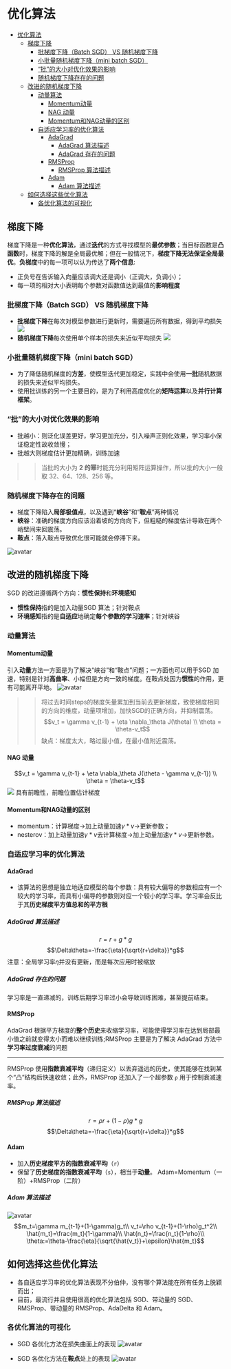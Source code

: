 <a id="markdown-优化算法" name="优化算法"></a>
# 优化算法
<!-- TOC -->

- [优化算法](#优化算法)
  - [梯度下降](#梯度下降)
    - [批梯度下降（Batch SGD） VS 随机梯度下降](#批梯度下降batch-sgd-vs-随机梯度下降)
    - [小批量随机梯度下降（mini batch SGD）](#小批量随机梯度下降mini-batch-sgd)
    - [“批”的大小对优化效果的影响](#批的大小对优化效果的影响)
    - [随机梯度下降存在的问题](#随机梯度下降存在的问题)
  - [改进的随机梯度下降](#改进的随机梯度下降)
    - [动量算法](#动量算法)
      - [Momentum动量](#momentum动量)
      - [NAG 动量](#nag-动量)
      - [Momentum和NAG动量的区别](#momentum和nag动量的区别)
    - [自适应学习率的优化算法](#自适应学习率的优化算法)
      - [AdaGrad](#adagrad)
        - [AdaGrad 算法描述](#adagrad-算法描述)
        - [AdaGrad 存在的问题](#adagrad-存在的问题)
      - [RMSProp](#rmsprop)
        - [RMSProp 算法描述](#rmsprop-算法描述)
      - [Adam](#adam)
        - [Adam 算法描述](#adam-算法描述)
  - [如何选择这些优化算法](#如何选择这些优化算法)
    - [各优化算法的可视化](#各优化算法的可视化)

<!-- /TOC -->
<a id="markdown-梯度下降" name="梯度下降"></a>
## 梯度下降
梯度下降是一种**优化算法**，通过**迭代**的方式寻找模型的**最优参数**；当目标函数是**凸函数**时，梯度下降的解是全局最优解；但在一般情况下，**梯度下降无法保证全局最优**。**负梯度**中的每一项可以认为传达了**两个信息**:
- 正负号在告诉输入向量应该调大还是调小（正调大，负调小）；
- 每一项的相对大小表明每个参数对函数值达到最值的**影响程度**

<a id="markdown-批梯度下降batch-sgd-vs--随机梯度下降" name="批梯度下降batch-sgd-vs--随机梯度下降"></a>
### 批梯度下降（Batch SGD） VS  随机梯度下降

- **批梯度下降**在每次对模型参数进行更新时，需要遍历所有数据，得到平均损失
![](https://miro.medium.com/max/569/1*Dhr8kQr0XXKSfm0Ry_YNMw.png)
- **随机梯度下降**每次使用单个样本的损失来近似平均损失
![](https://miro.medium.com/max/614/1*upQNMC4O3J1DXslT2sT7vA.png)
<a id="markdown-小批量随机梯度下降mini-batch-sgd" name="小批量随机梯度下降mini-batch-sgd"></a>
### 小批量随机梯度下降（mini batch SGD）
- 为了降低随机梯度的**方差**，使模型迭代更加稳定，实践中会使用**一批**随机数据的损失来近似平均损失。
- 使用批训练的另一个主要目的，是为了利用高度优化的**矩阵运算**以及**并行计算框架**。

<a id="markdown-批的大小对优化效果的影响" name="批的大小对优化效果的影响"></a>
### “批”的大小对优化效果的影响

- 批越小：则泛化误差更好，学习更加充分，引入噪声正则化效果，学习率小保证稳定性故收敛慢；
- 批越大则梯度估计更加精确，训练加速

>>当批的大小为 **2 的幂**时能充分利用矩阵运算操作，所以批的大小一般取 32、64、128、256 等。

<a id="markdown-随机梯度下降存在的问题" name="随机梯度下降存在的问题"></a>
### 随机梯度下降存在的问题
- 梯度下降陷入**局部极值点**，以及遇到“**峡谷**”和“**鞍点**”两种情况
- **峡谷**：准确的梯度方向应该沿着坡的方向向下，但粗糙的梯度估计导致在两个峭壁间来回震荡。
- **鞍点**：落入鞍点导致优化很可能就会停滞下来。

![avatar](https://github.com/imhuay/Algorithm_Interview_Notes-Chinese/raw/master/_assets/TIM%E6%88%AA%E5%9B%BE20180826113534.png)


<a id="markdown-改进的随机梯度下降" name="改进的随机梯度下降"></a>
## 改进的随机梯度下降
SGD 的改进遵循两个方向：**惯性保持**和**环境感知**
- **惯性保持**指的是加入动量SGD 算法；针对鞍点
- **环境感知**指的是**自适应**地确定**每个参数的学习速率**；针对峡谷


<a id="markdown-动量算法" name="动量算法"></a>
### 动量算法


<a id="markdown-momentum动量" name="momentum动量"></a>
#### Momentum动量

引入**动量**方法一方面是为了解决“峡谷”和“鞍点”问题；一方面也可以用于SGD 加速，特别是针对**高曲率**、小幅但是方向一致的梯度。在鞍点处因为**惯性**的作用，更有可能离开平地。
![avatar](https://github.com/imhuay/Algorithm_Interview_Notes-Chinese/raw/master/_assets/TIM%E6%88%AA%E5%9B%BE20180819110834.png)

>>将过去时间steps的梯度矢量累加到当前去更新梯度，致使梯度相同的方向的维度，动量项增加，加快SGD的正确方向，并抑制震荡。
$$v_t = \gamma v_{t-1} + \eta \nabla_\theta J(\theta) \\
\theta = \theta-v_t$$
缺点：梯度太大，略过最小值，在最小值附近震荡。
<a id="markdown-nag-动量" name="nag-动量"></a>
#### NAG 动量
$$v_t = \gamma v_{t-1} + \eta \nabla_\theta J(\theta - \gamma v_{t-1}) \\
\theta = \theta-v_t$$
![](https://miro.medium.com/max/1076/1*kVl-Cpxzd-LmiJ_8nu5XOg.png)
具有前瞻性，前瞻位置估计梯度

<a id="markdown-momentum和nag动量的区别" name="momentum和nag动量的区别"></a>
#### Momentum和NAG动量的区别
- momentum：计算梯度->加上动量加速$\gamma*v$->更新参数；
- nesterov：加上动量加速$\gamma*v$去计算梯度->加上动量加速$\gamma*v$->更新参数。


<a id="markdown-自适应学习率的优化算法" name="自适应学习率的优化算法"></a>
### 自适应学习率的优化算法

<a id="markdown-adagrad" name="adagrad"></a>
#### AdaGrad
- 该算法的思想是独立地适应模型的每个参数：具有较大偏导的参数相应有一个较大的学习率，而具有小偏导的参数则对应一个较小的学习率。学习率会反比于其**历史梯度平方值总和的平方根**

<a id="markdown-adagrad-算法描述" name="adagrad-算法描述"></a>
##### AdaGrad 算法描述

$$r=r+g*g$$
$$\Delta\theta=-\frac{\eta}{\sqrt{r+\delta}}*g$$
注意：全局学习率$\eta$并没有更新，而是每次应用时被缩放

<a id="markdown-adagrad-存在的问题" name="adagrad-存在的问题"></a>
##### AdaGrad 存在的问题
学习率是一直递减的，训练后期学习率过小会导致训练困难，甚至提前结束。

<a id="markdown-rmsprop" name="rmsprop"></a>
#### RMSProp
AdaGrad 根据平方梯度的**整个历史**来收缩学习率，可能使得学习率在达到局部最小值之前就变得太小而难以继续训练;RMSProp 主要是为了解决 AdaGrad 方法中**学习率过度衰减**的问题

---
RMSProp 使用**指数衰减平均**（递归定义）以丢弃遥远的历史，使其能够在找到某个“凸”结构后快速收敛；此外，RMSProp 还加入了一个超参数 `ρ` 用于控制衰减速率。

<a id="markdown-rmsprop-算法描述" name="rmsprop-算法描述"></a>
##### RMSProp 算法描述
$$r=\rho r+ (1-\rho)g*g$$
$$\Delta\theta=-\frac{\eta}{\sqrt{r+\delta}}*g$$


<a id="markdown-adam" name="adam"></a>
#### Adam
- 加入**历史梯度平方的指数衰减平均**（`r`）
- 保留了**历史梯度的指数衰减平均**（`s`），相当于**动量**。
Adam=Momentum（一阶）+RMSProp（二阶）
<a id="markdown-adam-算法描述" name="adam-算法描述"></a>
##### Adam 算法描述
![avatar](https://github.com/imhuay/Algorithm_Interview_Notes-Chinese/raw/master/_assets/TIM%E6%88%AA%E5%9B%BE20180611220109.png)
$$m_t=\gamma m_{t-1}+(1-\gamma)g_t\\
v_t=\rho v_{t-1}+(1-\rho)g_t^2\\
\hat{m_t}=\frac{m_t}{1-\gamma}\\
\hat{n_t}=\frac{n_t}{1-\rho}\\
\theta:=\theta-\frac{\eta}{\sqrt{\hat{v_t}}+\epsilon}\hat{m_t}$$


<a id="markdown-如何选择这些优化算法" name="如何选择这些优化算法"></a>
## 如何选择这些优化算法
- 各自适应学习率的优化算法表现不分伯仲，没有哪个算法能在所有任务上脱颖而出；
- 目前，最流行并且使用很高的优化算法包括 SGD、带动量的 SGD、RMSProp、带动量的 RMSProp、AdaDelta 和 Adam。

<a id="markdown-各优化算法的可视化" name="各优化算法的可视化"></a>
### 各优化算法的可视化
- SGD 各优化方法在损失曲面上的表现
![avatar](https://github.com/imhuay/Algorithm_Interview_Notes-Chinese/raw/master/_assets/contours_evaluation_optimizers.gif)

- SGD 各优化方法在**鞍点**处上的表现
![avatar](https://github.com/imhuay/Algorithm_Interview_Notes-Chinese/raw/master/_assets/saddle_point_evaluation_optimizers.gif)
